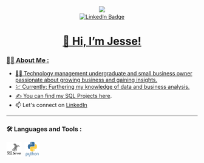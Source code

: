 <div id="header" align="center">
  <img src="https://media.giphy.com/media/M9gbBd9nbDrOTu1Mqx/giphy.gif" width="100"/>
  <div id="badges">
  <a href="https://www.linkedin.com/in/jessecomo/">
    <img src="https://img.shields.io/badge/LinkedIn-blue?style=for-the-badge&logo=linkedin&logoColor=white" alt="LinkedIn Badge"/>
  </div>
    <h1>👋 Hi, I’m Jesse!</h1>
</div>

### 👨‍💻 About Me :
- 👨‍🎓 Technology management undergraduate and small business owner passionate about growing business and gaining insights.
- 💹 Currently: Furthering my knowledge of data and business analysis.
- ✍ You can find my SQL Projects [here](https://github.com/Jessecomo/SQL-Portfolio-Projects).
- 📫 Let's connect on [LinkedIn](https://www.linkedin.com/in/jessecomo/)

---

### 🛠 Languages and Tools :
<div>
  <img src="https://github.com/devicons/devicon/blob/master/icons/microsoftsqlserver/microsoftsqlserver-plain-wordmark.svg" title="Java" alt="Java" width="40" height="40"/>&nbsp;
  <img src="https://github.com/devicons/devicon/blob/master/icons/python/python-original-wordmark.svg" title="Java" alt="Java" width="40" height="40"/>&nbsp;
</div>
